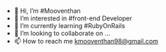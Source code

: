 - 👋 Hi, I’m #Mooventhan
- 👀 I’m interested in #front-end Developer
- 🌱 I’m currently learning #RubyOnRails
- 💞️ I’m looking to collaborate on ...
- 📫 How to reach me kmooventhan98@gmail.com

<!---
kmooventhan98/kmooventhan98 is a ✨ special ✨ repository because its `README.md` (this file) appears on your GitHub profile.
You can click the Preview link to take a look at your changes.
--->
